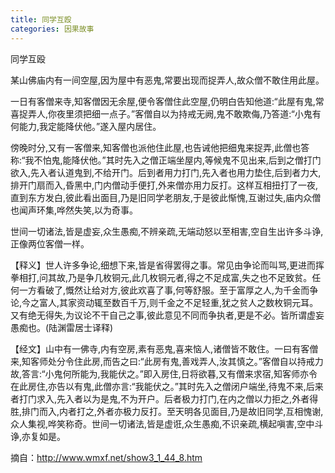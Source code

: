 ```yaml
---
title: 同学互殴
categories: 因果故事
---
```


	   
同学互殴

某山佛庙内有一间空屋,因为屋中有恶鬼,常要出现而捉弄人,故众僧不敢住用此屋。

一日有客僧来寺,知客僧因无余屋,便令客僧住此空屋,仍明白告知他道:“此屋有鬼,常喜捉弄人,你夜里须把细一点子。”客僧自以为持戒无阙,鬼不敢欺侮,乃答道:“小鬼有何能力,我定能降伏他。”遂入屋内居住。

傍晚时分,又有一客僧来,知客僧也派他住此屋,也告诫他把细鬼来捉弄,此僧也答称:“我不怕鬼,能降伏他。”其时先入之僧正端坐屋内,等候鬼不见出来,后到之僧打门欲入,先入者认道鬼到,不给开门。后到者用力打门,先入者也用力垫住,后到者力大,排开门扇而入,昏黑中,门内僧动手便打,外来僧亦用力反打。这样互相扭打了一夜,直到东方发白,彼此看出面目,乃是旧同学老朋友,于是彼此惭愧,互谢过失,庙内众僧也闻声环集,哗然失笑,以为奇事。

世间一切诸法,皆是虚妄,众生愚痴,不辨亲疏,无端动怒以至相害,空自生出许多斗诤,正像两位客僧一样。

【释义】世人许多争论,细想下来,皆是省得罢得之事。常见由争论而叫骂,更进而挥拳相打,问其故,乃是争几枚铜元,此几枚铜元者,得之不足成富,失之也不足致贫。任何一方看破了,慨然让给对方,彼此欢喜了事,何等舒服。至于富厚之人,为千金而争论,今之富人,其家资动辄至数百千万,则千金之不足轻重,犹之贫人之数枚铜元耳。又有绝无得失,为议论不干自己之事,彼此意见不同而争执者,更是不必。皆所谓虚妄愚痴也。(陆渊雷居士译释)

【经文】山中有一佛寺,内有空房,素有恶鬼,喜来恼人,诸僧皆不敢住。一曰有客僧来,知客师处分令住此房,而告之曰:“此房有鬼,善戏弄人,汝其慎之。”客僧自以持戒力故,答言:“小鬼何所能为,我能伏之。”即入房住,日将欲暮,又有僧来求宿,知客师亦令在此房住,亦告以有鬼,此僧亦言:“我能伏之。”其时先入之僧闭户端坐,待鬼不来,后来者打门求入,先入者以为是鬼,不为开户。后者极力打门,在内之僧以力拒之,外者得胜,排门而入,内者打之,外者亦极力反打。至天明各见面目,乃是故旧同学,互相愧谢,众人集视,哗笑称奇。世间一切诸法,皆是虚诳,众生愚痴,不识亲疏,横起嗔害,空中斗诤,亦复如是。


摘自：http://www.wmxf.net/show3_1_44_8.htm
